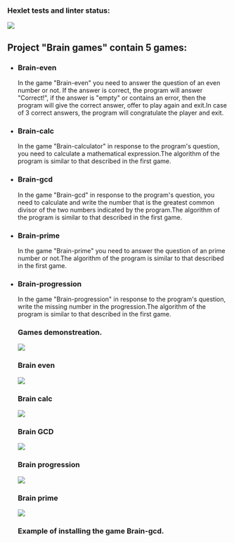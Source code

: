 ### Hexlet tests and linter status:
<a href="https://codeclimate.com/github/Ilya-67/frontend-project-44/maintainability"><img src="https://api.codeclimate.com/v1/badges/f2e708b6a1a110b3d43b/maintainability" /></a>

<h2>Project "Brain games" contain 5 games:</h2>
<ul>
    <li>
        <h3>Brain-even</h3>
        <p>In the game "Brain-even" you need to answer the question of an even number or not.
        If the answer is correct, the program will answer "Correct!", if the answer is "empty" or contains an error, then the program will give the correct answer, offer to play again and exit.In case of 3 correct answers, the program will congratulate the player and exit.</p>
    </li>
    <li>
        <h3>Brain-calc</h3>
        <p>In the game "Brain-calculator" in response to the program's question, you need to calculate a mathematical expression.The algorithm of the program is similar to that described in the first game.</p>
    </li>
    <li>
        <h3>Brain-gcd</h3>
        <p>In the game "Brain-gcd" in response to the program's question, you need to calculate and write the number that is the greatest common divisor of the two numbers indicated by the program.The algorithm of the program is similar to that described in the first game.</p>
    </li>
    <li>
        <h3>Brain-prime</h3>
        <p>In the game "Brain-prime" you need to answer the question of an prime number or not.The algorithm of the program is similar to that described in the first game.</p>
    </li>
    <li>
        <h3>Brain-progression</h3>
        <p>In the game "Brain-progression" in response to the program's question, write the missing number in the progression.The algorithm of the program is similar to that described in the first game.</p>
    </li>
    <h3>Games demonstreation.</h3>
<a href="https://asciinema.org/a/Cae4PJPDQ29sM51HbmaO8VnsD" target="_blank"><img src="https://asciinema.org/a/Cae4PJPDQ29sM51HbmaO8VnsD.svg" /></a>
<h3>Brain even</h3>
<a href="https://asciinema.org/a/SqkJhYk7RBM2DtFWRhwxK5Hzn" target="_blank"><img src="https://asciinema.org/a/SqkJhYk7RBM2DtFWRhwxK5Hzn.svg" /></a>
<h3>Brain calc</h3>
<a href="https://asciinema.org/a/HI4V3uq9v77fVm77HWSPLTCuy" target="_blank"><img src="https://asciinema.org/a/HI4V3uq9v77fVm77HWSPLTCuy.svg" /></a>
<h3>Brain GCD</h3>
<a href="https://asciinema.org/a/lBDOahEuCUXNMYOVhfKruqkBs" target="_blank"><img src="https://asciinema.org/a/lBDOahEuCUXNMYOVhfKruqkBs.svg" /></a>
<h3>Brain progression</h3>
<a href="https://asciinema.org/a/wj13NslYxh9t2UWH6Z341fk4V" target="_blank"><img src="https://asciinema.org/a/wj13NslYxh9t2UWH6Z341fk4V.svg" /></a>
<h3>Brain prime</h3>
<a href="https://asciinema.org/a/AjBXKpRqia7bK2LovqkEVJvSR" target="_blank"><img src="https://asciinema.org/a/AjBXKpRqia7bK2LovqkEVJvSR.svg" /></a>
<h3>Example of installing the game Brain-gcd.</h3>